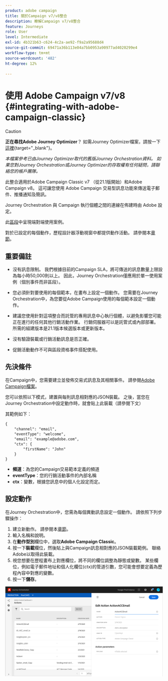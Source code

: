 ```yaml
---
product: adobe campaign
title: 關於Campaign v7/v8整合
description: 瞭解Campaign v7/v8整合
feature: Journeys
role: User
level: Intermediate
exl-id: 4b321b63-c624-4c2a-ae92-f9a2a95688d4
source-git-commit: 69471a36b113e04a7bb0953a90977ad4020299e4
workflow-type: tm+mt
source-wordcount: '482'
ht-degree: 12%

---
```


# 使用 Adobe Campaign v7/v8 {#integrating-with-adobe-campaign-classic}


>[!CAUTION]
>
>**正在尋找Adobe Journey Optimizer**？ 如需Journey Optimizer檔案，請按一下[這裡](https://experienceleague.adobe.com/zh-hant/docs/journey-optimizer/using/ajo-home){target="_blank"}。
>
>
>_本檔案參考已由Journey Optimizer取代的舊版Journey Orchestration資料。 如果您對Journey Orchestration或Journey Optimizer的存取權有任何疑問，請聯絡您的帳戶團隊。_


此整合適用於Adobe Campaign Classic v7 （從21.1版開始）和Adobe Campaign v8。 這可讓您使用 Adobe Campaign 交易型訊息功能來傳送電子郵件、推播通知及簡訊。

Journey Orchestration 與 Campaign 執行個體之間的連線在佈建時由 Adobe 設定。

此[區段](../usecase/campaign-classic-use-case.md)中呈現端對端使用案例。

對於已設定的每個動作，歷程設計器浮動視窗中都提供動作活動。 請參閱本[章節](../building-journeys/using-adobe-campaign-classic.md)。

## 重要備註

* 沒有訊息限制。 我們根據目前的Campaign SLA，將可傳送的訊息數量上限設為每小時50,000則以上。 因此，Journey Orchestration僅應用於單一使用案例（個別事件而非區段）。

* 您必須針對要使用的每個範本，在畫布上設定一個動作。 您需要在Journey Orchestration中，為您要從Adobe Campaign使用的每個範本設定一個動作。

* 建議您使用針對這項整合而託管的專用訊息中心執行個體，以避免影響您可能正在進行的任何其他行銷活動作業。 行銷伺服器可以是託管式或內部部署。 所需的組建版本是21.1版本候選版本或更新版本。

* 沒有驗證裝載或行銷活動訊息是否正確。

* 促銷活動動作不可與區段資格事件搭配使用。

## 先決條件

在Campaign中，您需要建立並發佈交易式訊息及其相關事件。 請參閱[Adobe Campaign檔案](https://experienceleague.adobe.com/docs/campaign-classic/using/transactional-messaging/introduction/about-transactional-messaging.html#transactional-messaging)。

您可以依照以下模式，建置與每則訊息相對應的JSON裝載。 之後，當您在Journey Orchestration中設定動作時，就會貼上此裝載（請參閱下文）

其範例如下：

```
{
    "channel": "email",
    "eventType": "welcome",
    "email": "example@adobe.com",
    "ctx": {
        "firstName": "John"
    }
}
```

* **頻道**：為您的Campaign交易範本定義的頻道
* **eventType**：您的行銷活動事件的內部名稱
* **ctx**：變數，根據您訊息中的個人化設定而定。

## 設定動作

在Journey Orchestration中，您需為每個異動訊息設定一個動作。 請依照下列步驟操作：

1. 建立新動作。 請參閱本[章節](../action/action.md)。
1. 輸入名稱和說明。
1. 在&#x200B;**動作型別**&#x200B;欄位中，選取&#x200B;**Adobe Campaign Classic**。
1. 按一下&#x200B;**裝載**&#x200B;欄位，然後貼上與Campaign訊息相對應的JSON裝載範例。 聯絡Adobe以取得此裝載。
1. 視您想要在歷程畫布上對應欄位，將不同的欄位調整為靜態或變數。 某些欄位，例如電子郵件地址和個人化欄位(ctx)的管道引數，您可能會想要定義為歷程內容中對應的變數。
1. 按一下&#x200B;**儲存**。

![](../assets/accintegration1.png)


